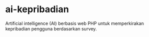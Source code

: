 # ai-kepribadian
Artificial intelligence (AI) berbasis web PHP untuk memperkirakan kepribadian pengguna berdasarkan survey.
